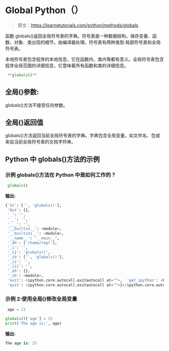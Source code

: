 # Global Python（）

> 原文：<https://learnetutorials.com/python/methods/globals>

函数 globals()返回全局符号表的字典。符号表是一种数据结构，保存变量、函数、对象、类出现的细节，由编译器处理。符号表有两种类型:局部符号表和全局符号表。

本地符号表包含程序的本地信息，它在函数内、类内等都有意义。全局符号表包含程序全局范围的详细信息，它意味着所有函数和类的详细信息。

```py
 **globals()** 

```

## 全局()参数:

globals()方法不接受任何参数。

## 全局()返回值

globals()方法返回当前全局符号表的字典。字典包含全局变量，如文件名、包或来自当前全局符号表的文档字符串。

## Python 中 globals()方法的示例

### 示例 globals()方法在 Python 中是如何工作的？

```py
 globals() 

```

**输出:**

```py
{'In': ['', 'globals()'],
 'Out': {},
 '_': '',
 '__': '',
 '___': '',
 '__builtin__': <module>,
 '__builtins__': <module>,
 '__name__': '__main__',
 '_dh': ['/home/repl'],
 '_i': '',
 '_i1': 'globals()',
 '_ih': ['', 'globals()'],
 '_ii': '',
 '_iii': '',
 '_oh': {},
 '_sh': <module>,
 'exit': <ipython.core.autocall.exitautocall at="">,  'get_ipython': <bound interactiveshell.get_ipyth="" method="" of="">>,
 'quit': <ipython.core.autocall.exitautocall at="">}</ipython.core.autocall.exitautocall></bound></ipython.core.autocall.exitautocall></module></module></module> 
```

### 示例 2:使用全局()修改全局变量

```py
 age = 23

globals()['age'] = 25
print('The age is:', age) 

```

**输出:**

```py
The age is: 25 
```